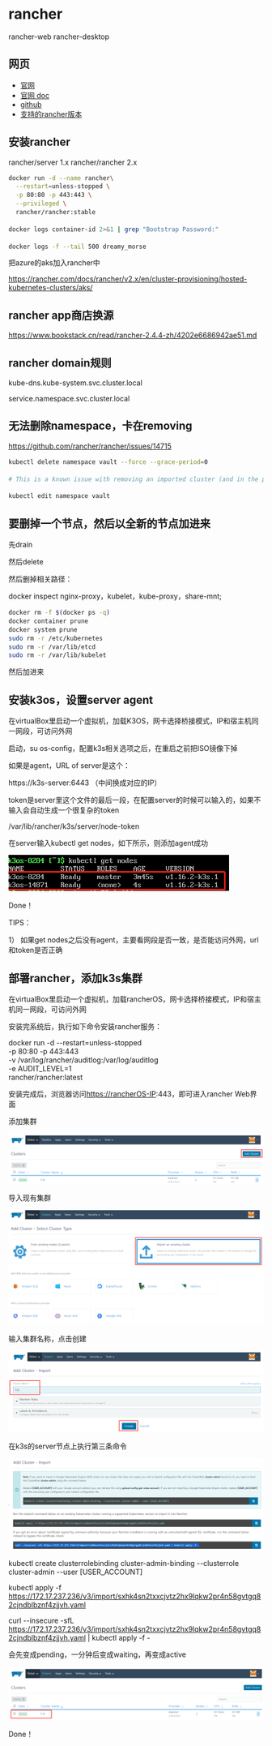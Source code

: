 # rancher

rancher-web
rancher-desktop


## 网页

- [官网](https://rancher.com/)
- [官网 doc](https://ranchermanager.docs.rancher.com/?_gl=1*es3brl*_ga*MTkzNjEwNjk4My4xNjg0MTIxNjc4*_ga_Y7SFXF9L00*MTY4NDIyNTg2Ni4zLjEuMTY4NDIyNTg4MS40NS4wLjA.)
- [github](https://github.com/rancher/rancher)
- [支持的rancher版本](https://www.suse.com/suse-rancher/support-matrix/all-supported-versions/rancher-v2-7-3/)


## 安装rancher

rancher/server 1.x
rancher/rancher 2.x

```bash
docker run -d --name rancher\
  --restart=unless-stopped \
  -p 80:80 -p 443:443 \
  --privileged \
  rancher/rancher:stable

docker logs container-id 2>&1 | grep "Bootstrap Password:"

docker logs -f --tail 500 dreamy_morse
```

把azure的aks加入rancher中

https://rancher.com/docs/rancher/v2.x/en/cluster-provisioning/hosted-kubernetes-clusters/aks/



## rancher app商店换源

https://www.bookstack.cn/read/rancher-2.4.4-zh/4202e6686942ae51.md


## rancher domain规则

kube-dns.kube-system.svc.cluster.local

service.namespace.svc.cluster.local



## 无法删除namespace，卡在removing

https://github.com/rancher/rancher/issues/14715

```bash
kubectl delete namespace vault --force --grace-period=0

# This is a known issue with removing an imported cluster (and in the process of being fixed) but you can remove it by running kubectl edit namespace cattle-system and remove the finalizer called controller.cattle.io/namespace-auth then save. Kubernetes won't delete an object that has a finalizer on it.

kubectl edit namespace vault
```





## 要删掉一个节点，然后以全新的节点加进来

先drain



然后delete



然后删掉相关路径：

docker inspect nginx-proxy，kubelet，kube-proxy，share-mnt; 

```bash
docker rm -f $(docker ps -q)
docker container prune
docker system prune
sudo rm -r /etc/kubernetes
sudo rm -r /var/lib/etcd
sudo rm -r /var/lib/kubelet
```



然后加进来





## 安装k3os，设置server agent

在virtualBox里启动一个虚拟机，加载K3OS，网卡选择桥接模式，IP和宿主机同一网段，可访问外网

启动，su os-config，配置k3s相关选项之后，在重启之前把ISO镜像下掉

如果是agent，URL of server是这个：

https://k3s-server:6443 （中间换成对应的IP）

token是server里这个文件的最后一段，在配置server的时候可以输入的，如果不输入会自动生成一个很复杂的token

/var/lib/rancher/k3s/server/node-token

在server输入kubectl get nodes，如下所示，则添加agent成功

![image-20191230151724458](rancher.assets/image-20191230151724458.png)

Done！

TIPS：

1） 如果get nodes之后没有agent，主要看网段是否一致，是否能访问外网，url和token是否正确

## 部署rancher，添加k3s集群

在virtualBox里启动一个虚拟机，加载rancherOS，网卡选择桥接模式，IP和宿主机同一网段，可访问外网

安装完系统后，执行如下命令安装rancher服务：

docker run -d --restart=unless-stopped \
 -p 80:80 -p 443:443 \
 -v /var/log/rancher/auditlog:/var/log/auditlog \
 -e AUDIT_LEVEL=1 \
 rancher/rancher:latest

 

安装完成后，浏览器访问[https://rancherOS-IP](https://10.72.0.164/):443，即可进入rancher Web界面

 

添加集群

![image-20191230151808684](rancher.assets/image-20191230151808684.png)

导入现有集群

![image-20191230151829287](rancher.assets/image-20191230151829287.png)

输入集群名称，点击创建

![image-20191230151844480](rancher.assets/image-20191230151844480.png)

在k3s的server节点上执行第三条命令

![image-20191230151858467](rancher.assets/image-20191230151858467.png)

kubectl create clusterrolebinding cluster-admin-binding --clusterrole cluster-admin --user [USER_ACCOUNT]

 

kubectl apply -f https://172.17.237.236/v3/import/sxhk4sn2txxcjvtz2hx9lqkw2pr4n58gvtgq82cjndblbznf4zjjvh.yaml



curl --insecure -sfL https://172.17.237.236/v3/import/sxhk4sn2txxcjvtz2hx9lqkw2pr4n58gvtgq82cjndblbznf4zjjvh.yaml | kubectl apply -f -



会先变成pending，一分钟后变成waiting，再变成active

![image-20191230151924864](rancher.assets/image-20191230151924864.png)

Done！

